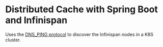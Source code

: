 # Distributed Cache with Spring Boot and Infinispan

Uses the [DNS_PING protocol](http://www.jgroups.org/manual5/#_dns_ping) to
discover the Infinispan nodes in a K8S cluster.